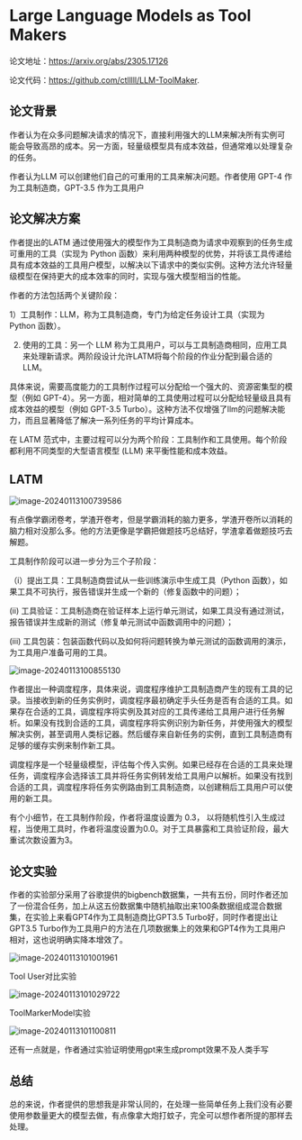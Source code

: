 # Large Language Models as Tool Makers

论文地址：https://arxiv.org/abs/2305.17126

论文代码：https://github.com/ctlllll/LLM-ToolMaker.

## 论文背景

作者认为在众多问题解决请求的情况下，直接利用强大的LLM来解决所有实例可能会导致高昂的成本。另一方面，轻量级模型具有成本效益，但通常难以处理复杂的任务。

作者认为LLM 可以创建他们自己的可重用的工具来解决问题。作者使用 GPT-4 作为工具制造商，GPT-3.5 作为工具用户

## 论文解决方案

作者提出的LATM 通过使用强大的模型作为工具制造商为请求中观察到的任务生成可重用的工具（实现为 Python 函数）来利用两种模型的优势，并将该工具传递给具有成本效益的工具用户模型，以解决以下请求中的类似实例。这种方法允许轻量级模型在保持更大的成本效率的同时，实现与强大模型相当的性能。

作者的方法包括两个关键阶段：

1）工具制作：LLM，称为工具制造商，专门为给定任务设计工具（实现为 Python 函数）。

2) 使用的工具：另一个 LLM 称为工具用户，可以与工具制造商相同，应用工具来处理新请求。两阶段设计允许LATM将每个阶段的作业分配到最合适的LLM。

具体来说，需要高度能力的工具制作过程可以分配给一个强大的、资源密集型的模型（例如 GPT-4）。另一方面，相对简单的工具使用过程可以分配给轻量级且具有成本效益的模型（例如 GPT-3.5 Turbo）。这种方法不仅增强了llm的问题解决能力，而且显著降低了解决一系列任务的平均计算成本。

在 LATM 范式中，主要过程可以分为两个阶段：工具制作和工具使用。每个阶段都利用不同类型的大型语言模型 (LLM) 来平衡性能和成本效益。

## LATM

![image-20240113100739586](https://raw.githubusercontent.com/XingYu-Zhong/LLMsStudy/master/%E8%AE%BA%E6%96%87%E8%A7%A3%E8%AF%BB/pic/latm01.png)

有点像学霸闭卷考，学渣开卷考，但是学霸消耗的脑力更多，学渣开卷所以消耗的脑力相对没那么多。他的方法更像是学霸把做题技巧总结好，学渣拿着做题技巧去解题。

工具制作阶段可以进一步分为三个子阶段：

（i）提出工具：工具制造商尝试从一些训练演示中生成工具（Python 函数），如果工具不可执行，报告错误并生成一个新的（修复函数中的问题）； 

(ii) 工具验证：工具制造商在验证样本上运行单元测试，如果工具没有通过测试，报告错误并生成新的测试（修复单元测试中函数调用中的问题）；

 (iii) 工具包装：包装函数代码以及如何将问题转换为单元测试的函数调用的演示，为工具用户准备可用的工具。

![image-20240113100855130](https://raw.githubusercontent.com/XingYu-Zhong/LLMsStudy/master/%E8%AE%BA%E6%96%87%E8%A7%A3%E8%AF%BB/pic/latm02.png)



作者提出一种调度程序，具体来说，调度程序维护工具制造商产生的现有工具的记录。当接收到新的任务实例时，调度程序最初确定手头任务是否有合适的工具。如果存在合适的工具，调度程序将实例及其对应的工具传递给工具用户进行任务解析。如果没有找到合适的工具，调度程序将实例识别为新任务，并使用强大的模型解决实例，甚至调用人类标记器。然后缓存来自新任务的实例，直到工具制造商有足够的缓存实例来制作新工具。



调度程序是一个轻量级模型，评估每个传入实例。如果已经存在合适的工具来处理任务，调度程序会选择该工具并将任务实例转发给工具用户以解析。如果没有找到合适的工具，调度程序将任务实例路由到工具制造商，以创建稍后工具用户可以使用的新工具。



有个小细节，在工具制作阶段，作者将温度设置为 0.3， 以将随机性引入生成过程，当使用工具时，作者将温度设置为0.0。对于工具暴露和工具验证阶段，最大重试次数设置为3。



## 论文实验

作者的实验部分采用了谷歌提供的bigbench数据集，一共有五份，同时作者还加了一份混合任务，加上从这五份数据集中随机抽取出来100条数据组成混合数据集，在实验上来看GPT4作为工具制造商比GPT3.5 Turbo好，同时作者提出让GPT3.5 Turbo作为工具用户的方法在几项数据集上的效果和GPT4作为工具用户相对，这也说明确实降本增效了。

![image-20240113101001961](https://raw.githubusercontent.com/XingYu-Zhong/LLMsStudy/master/%E8%AE%BA%E6%96%87%E8%A7%A3%E8%AF%BB/pic/latm03.png)

Tool User对比实验

![image-20240113101029722](https://raw.githubusercontent.com/XingYu-Zhong/LLMsStudy/master/%E8%AE%BA%E6%96%87%E8%A7%A3%E8%AF%BB/pic/latm04.png)

ToolMarkerModel实验



![image-20240113101100811](https://raw.githubusercontent.com/XingYu-Zhong/LLMsStudy/master/%E8%AE%BA%E6%96%87%E8%A7%A3%E8%AF%BB/pic/latm05.png)

还有一点就是，作者通过实验证明使用gpt来生成prompt效果不及人类手写



## 总结

总的来说，作者提供的思想我是非常认同的，在处理一些简单任务上我们没有必要使用参数量更大的模型去做，有点像拿大炮打蚊子，完全可以想作者所提的那样去处理。